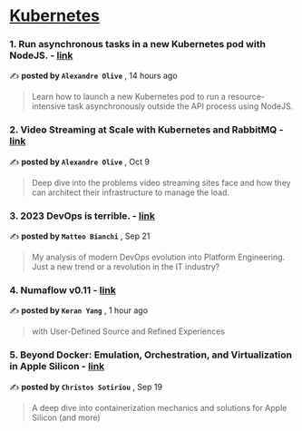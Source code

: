 
<h1><a href=https://medium.com/tag/kubernetes/recommended target="_blank" rel="noopener noreferrer">Kubernetes</a></h1>
<h3>1. Run asynchronous tasks in a new Kubernetes pod with NodeJS. - <a href=https://medium.com/@alexandreolive/run-asynchronous-tasks-in-a-new-kubernetes-pod-with-nodejs-9a80bb1f649e?source=tag_recommended_feed---------0-84----------kubernetes----------6a8883de_ce4b_4ccf_9648_9648e71589c3------- target="_blank" rel="noopener noreferrer">link</a></h3>

✍️ **posted by `Alexandre Olive`** <date> , 14 hours ago</date>

<blockquote>Learn how to launch a new Kubernetes pod to run a resource-intensive task asynchronously outside the API process using NodeJS.</blockquote>

<h3>2. Video Streaming at Scale with Kubernetes and RabbitMQ - <a href=https://medium.com/skeepers/video-streaming-at-scale-with-kubernetes-and-rabbitmq-6e23fd0e75fb?source=tag_recommended_feed---------1-107----------kubernetes----------6a8883de_ce4b_4ccf_9648_9648e71589c3------- target="_blank" rel="noopener noreferrer">link</a></h3>

✍️ **posted by `Alexandre Olive`** <date> , Oct 9</date>

<blockquote>Deep dive into the problems video streaming sites face and how they can architect their infrastructure to manage the load.</blockquote>

<h3>3. 2023 DevOps is terrible. - <a href=https://medium.com/@mbianchidev/2023-devops-is-terrible-ec88162c86d7?source=tag_recommended_feed---------2-85----------kubernetes----------6a8883de_ce4b_4ccf_9648_9648e71589c3------- target="_blank" rel="noopener noreferrer">link</a></h3>

✍️ **posted by `Matteo Bianchi`** <date> , Sep 21</date>

<blockquote>My analysis of modern DevOps evolution into Platform Engineering. Just a new trend or a revolution in the IT industry?</blockquote>

<h3>4. Numaflow v0.11 - <a href=https://medium.com/numaproj/numaflow-v0-11-22d4687c49c2?source=tag_recommended_feed---------3-84----------kubernetes----------6a8883de_ce4b_4ccf_9648_9648e71589c3------- target="_blank" rel="noopener noreferrer">link</a></h3>

✍️ **posted by `Keran Yang`** <date> , 1 hour ago</date>

<blockquote>with User-Defined Source and Refined Experiences</blockquote>

<h3>5. Beyond Docker: Emulation, Orchestration, and Virtualization in Apple Silicon - <a href=https://medium.com/itnext/beyond-docker-emulation-orchestration-and-virtualization-in-apple-silicon-34011259cd91?source=tag_recommended_feed---------4-107----------kubernetes----------6a8883de_ce4b_4ccf_9648_9648e71589c3------- target="_blank" rel="noopener noreferrer">link</a></h3>

✍️ **posted by `Christos Sotiriou`** <date> , Sep 19</date>

<blockquote>A deep dive into containerization mechanics and solutions for Apple Silicon (and more)</blockquote>

